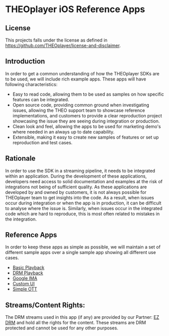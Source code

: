 # THEOplayer iOS Reference Apps

## License

This projects falls under the license as defined in https://github.com/THEOplayer/license-and-disclaimer.

## Introduction

In order to get a common understanding of how the THEOplayer SDKs are
to be used, we will include rich example apps. These apps will have
following characteristics:

* Easy to read code, allowing them to be used as samples on how specific
  features can be integrated.
* Open source code, providing common ground when investigating issues,
  allowing the THEO support team to showcase reference implementations,
  and customers to provide a clear reproduction project showcasing the
  issue they are seeing during integration or production.
* Clean look and feel, allowing the apps to be used for marketing demo's
  where needed in an always up to date capability.
* Extensible, making it easy to create new samples of features or set up
  reproduction and test cases.


## Rationale

In order to use the SDK in a streaming pipeline, it needs to be integrated
within an application. During the development of these applications,
developers need access to solid documentation and examples at the risk
of integrations not being of sufficient quality. As these applications
are developed by and owned by customers, it is not always possible for
THEOplayer team to get insights into the code. As a result, when issues
occur during integration or when the app is in production, it can be
difficult to analyse where the issue is. Similarly, when issues occur
in the integrated code which are hard to reproduce, this is most often
related to mistakes in the integration.


## Reference Apps

In order to keep these apps as simple as possible, we will maintain
a set of different sample apps over a single sample app showing all
different use cases.

* [Basic Playback](Basic-Playback/README.md)
* [DRM Playback](DRM-Playback/README.md)
* [Google IMA](Google-IMA/README.md)
* [Custom UI](Custom-UI/README.md)
* [Simple OTT](Simple-OTT/README.md)


## Streams/Content Rights:

The DRM streams used in this app (if any) are provided by our Partner: [EZ DRM] and hold all the rights for the content. These streams are DRM protected and cannot be used for any other purposes.

[//]: # (Links reference)
[EZ DRM]: https://www.ezdrm.com/

[//]: # (Project files reference)
[LICENSE]: ./LICENSE
